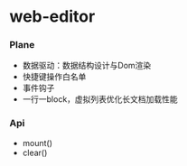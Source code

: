 # web-editor

### Plane
- 数据驱动：数据结构设计与Dom渲染
- 快捷键操作白名单
- 事件钩子
- 一行一block，虚拟列表优化长文档加载性能

### Api
- mount()
- clear()